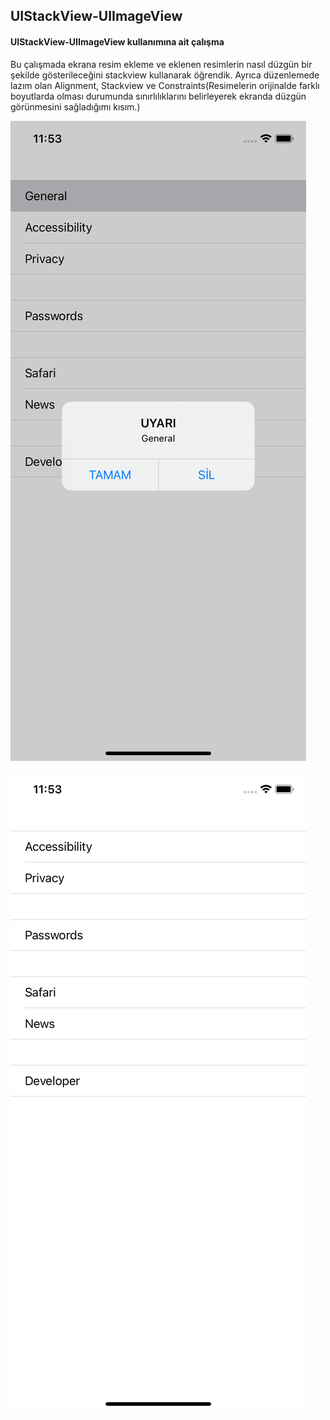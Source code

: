 ## UIStackView-UIImageView
#### UIStackView-UIImageView kullanımına ait çalışma

Bu çalışmada ekrana resim ekleme ve eklenen resimlerin nasıl düzgün bir şekilde gösterileceğini stackview kullanarak öğrendik. Ayrıca düzenlemede lazım olan Alignment, Stackview ve Constraints(Resimelerin orijinalde farklı boyutlarda olması durumunda sınırlılıklarını belirleyerek ekranda düzgün görünmesini sağladığımı kısım.)

![Sınıf Diyagramı Çizimi](https://github.com/deliaslan/patikaDev/blob/main/Swift/UIAlertController/screen%20shots/Simulator%20Screen%20Shot%20-%20iPhone%2011%20-%202022-01-27%20at%2023.53.32.png?raw=true)

![Sınıf Diyagramı Çizimi](https://github.com/deliaslan/patikaDev/blob/main/Swift/UIAlertController/screen%20shots/Simulator%20Screen%20Shot%20-%20iPhone%2011%20-%202022-01-27%20at%2023.53.38.png?raw=true)